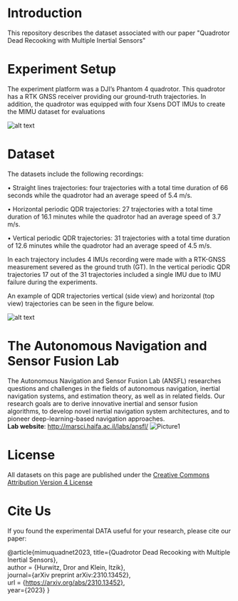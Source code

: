 # Introduction

This repository describes the dataset associated with our paper "Quadrotor Dead Recooking with Multiple Inertial Sensors"

# Experiment Setup
The experiment platform was a DJI’s Phantom 4 quadrotor. This quadrotor has a RTK GNSS receiver providing our ground-truth trajectories. In addition, the quadrotor was equipped with four Xsens DOT IMUs to create the MIMU dataset for evaluations

![alt text](https://github.com/ansfl/Quadrotor-Dead-Recooking-with-Multiple-Inertial-Sensors/blob/main/2033_ISS_HurwitzKlein_Fig7.png?raw=true)

# Dataset
The datasets include the following recordings:

•	Straight lines trajectories: four trajectories with a total time duration of 66 seconds while the quadrotor had an average speed of 5.4 m/s. 

•	Horizontal periodic QDR trajectories: 27 trajectories with a total time duration of 16.1 minutes while the quadrotor had an average speed of 3.7 m/s.

•	Vertical periodic QDR trajectories: 31 trajectories with a total time duration of 12.6 minutes while the quadrotor had an average speed of 4.5 m/s.

In each trajectory includes 4 IMUs recording were made with a RTK-GNSS measurement severed as the ground truth (GT).  In the vertical periodic QDR trajectories 17 out of the 31 trajectories included a single IMU due to IMU failure during the experiments. 

An example of QDR trajectories vertical (side view) and horizontal (top view) trajectories can be seen in the figure below.

![alt text](https://github.com/ansfl/Quadrotor-Dead-Recooking-with-Multiple-Inertial-Sensors/blob/main/2033_ISS_HurwitzKlein_Fig8.png?raw=true)

# The Autonomous Navigation and Sensor Fusion Lab
The Autonomous Navigation and Sensor Fusion Lab (ANSFL) researches questions and challenges in the fields of autonomous navigation, inertial navigation systems, and estimation theory, as well as in related fields. Our research goals are to derive innovative inertial and sensor fusion algorithms, to develop novel inertial navigation system architectures, and to pioneer deep-learning-based navigation approaches.\
**Lab website**:  http://marsci.haifa.ac.il/labs/ansfl/ 
![Picture1](https://user-images.githubusercontent.com/93155156/143600162-787b7824-a863-46e2-ac19-ad6292a7c006.png)

# License
All datasets on this page are published under the [Creative Commons Attribution Version 4 License](https://creativecommons.org/licenses/by/4.0/legalcode)

# Cite Us
If you found the experimental DATA useful for your research, please cite our paper:

 @article{mimuquadnet2023,
  title={Quadrotor Dead Recooking with Multiple Inertial Sensors},   
  author = {Hurwitz, Dror and Klein, Itzik},   
  journal={arXiv preprint arXiv:2310.13452},   
  url = {https://arxiv.org/abs/2310.13452},   
  year={2023}
}
 ```
 
